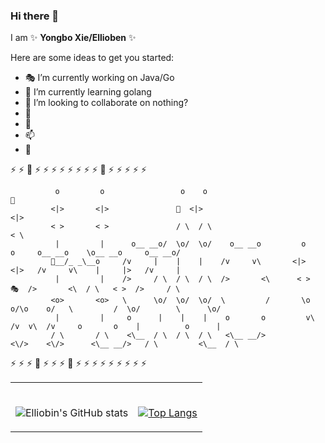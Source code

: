 ### Hi there 👋


I am ✨ **Yongbo Xie/Ellioben** ✨ 

Here are some ideas to get you started:

- 🎭 I’m currently working on Java/Go
- 🌱 I’m currently learning golang
- 👯 I’m looking to collaborate on nothing?
- 👾 
- 💬 
- 📫 
- 💫 


⚡ ⚡ 💫 ⚡ ⚡ ⚡ ⚡ ⚡ ⚡ ⚡ ⚡ 💫 ⚡ ⚡ ⚡ ⚡ ⚡ 
```
          o         o                 o    o                                                                       🚀 
         <|>       <|>               🌱  <|>                                                                      <|> 
         < >       < >               / \  / \                                                                      < \ 
          |         |      o__ __o/  \o/  \o/    o__ __o         o              o     o__ __o    \o__ __o     o__ __o/ 
         💫__/_ _\__o     /v     |    |    |    /v     v\       <|>            <|>   /v     v\    |     |>   /v     |  
          |         |    />     / \  / \  / \  />       <\      < >            🎭  />       <\  / \   < >  />     / \ 
         <o>       <o>   \      \o/  \o/  \o/  \         /       \o    o/\o    o/   \         /  \o/        \      \o/ 
          |         |     o      |    |    |    o       o         v\  /v  v\  /v     o       o    |          o      |  
         / \       / \    <\__  / \  / \  / \   <\__ __/>          <\/>    <\/>      <\__ __/>   / \         <\__  / \ 

```
⚡ ⚡ ⚡ 💫 ⚡ ⚡ ⚡ 💫 ⚡ ⚡ ⚡ ⚡ ⚡ ⚡ ⚡ ⚡ ⚡ 




<!-- Social -->
<table width="100%" frame=void >
<tr>
  <td align="center">
  <strong>&nbsp </strong>
    
 ![Elliobin's GitHub stats](https://github-readme-stats.vercel.app/api?username=Elliobin&show_icons=true&theme=radical) 

  
  </td>

  <td align="center">
  <strong>&nbsp</strong>
    
  [![Top Langs](https://github-readme-stats.vercel.app/api/top-langs/?username=Elliobin&layout=compact&theme=radical)](https://github.com/anuraghazra/github-readme-stats)

  </td>
</tr>
</table>
